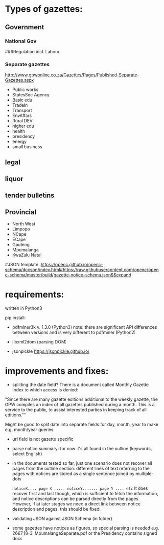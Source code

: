 # Types of gazettes:

## Government

### National Gov

###Regulation
incl. Labour

### Separate gazettes
http://www.gpwonline.co.za/Gazettes/Pages/Published-Separate-Gazettes.aspx

- Public works
- StatesSec Agency
- Basic edu
- TradeIn
- Transport
- EnvAffars
- Rural DEV
- higher edu
- health
- presidency
- energy
- small business

## legal
## liquor
## tender bulletins

## Provincial
- North West
- Limpopo
- NCape
- ECape
- Gauteng
- Mpumalanga
- KwaZulu Natal


#JSON template:
https://openc.github.io/openc-schema/docson/index.html#https://raw.githubusercontent.com/openc/openc-schema/master/build/gazette-notice-schema.json$$expand



# requirements:

written in Python3

pip install:

- pdfminer3k v. 1.3.0 (Python3)
  note: there are significant API differences between versions and is very different
  to pdfminer (Python2)

-  libxml2dom (parsing DOM)

- jsonpickle
https://jsonpickle.github.io/

# improvements and fixes:
- splitting the date field?
There is a document called Monthly Gazette Index to which access is denied:

"Since there are many gazette editions additional to the weekly gazette, the GPW compiles an index of all gazettes published during a month. This is a service to the public, to assist interested parties in keeping track of all editions.""

Might be good to split date into separate fields for day, month, year to make
e.g. month/year queries

- url field is not gazette specific
- parse notice summary: for now it's all found in the outline (keywords, select English)
- in the documents tested so far, just one scenario does not recover all
  pages from the outline section: different lines of text referring to
    the pages with notices are stored as a single sentence joined by multiple-dots

    `
         noticeX.... page X ..... noticeY....... page Y .... etc
    `
    It does recover first and last though, which is sufficient to fetch the information,
    and notice descriptions can be parsed directly from the pages.
    However, if at later stages we need a direct link between notice description
    and pages, this should be fixed.

- validating JSON against JSON Schema (in folder)


- some gazettes have notices as figures, so special parsing is needed
e.g. 2667_18-3_MpumalangaSeparate.pdf or the Presidency contains signed docs
